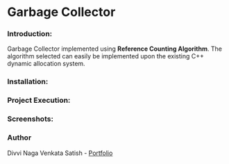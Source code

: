 # Garbage Collector

### Introduction:

Garbage Collector implemented using **Reference Counting Algorithm**. The algorithm selected can easily be implemented upon the existing C++ dynamic allocation system.

### Installation:

### Project Execution:

### Screenshots:


### Author

Divvi Naga Venkata Satish - [Portfolio](https://satishdivvi.github.io)